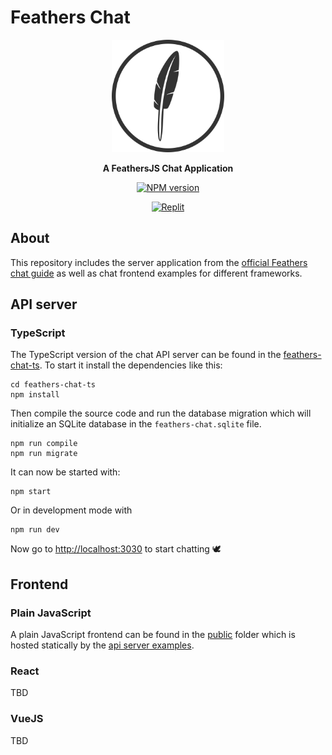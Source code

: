 # Feathers Chat

<p align="center">
  <a href="https://feathersjs.com" target="_blank" rel="noopener noreferrer">
    <img width="180" src="https://raw.githubusercontent.com/feathersjs/feathers/2b89e0b7fceb42f92c9139f16f3291fa3ff560f1/docs/public/feathersjs.svg" alt="Feathers logo">
  </a>
</p>


<p align="center">
<b>A FeathersJS Chat Application</b>
</p>

<p align="center">
<a href="https://github.com/feathersjs/feathers-chat/actions?query=workflow%3ACI" target="__blank"><img src="https://github.com/feathersjs/feathers-chat/workflows/CI/badge.svg" alt="NPM version"></a>
</p>

<p align="center">
  <a href="https://replit.com/new/github/feathersjs/feathers-chat"><img src="https://replit.com/badge?caption=Try%20Feathers%20on%20Replit" alt="Replit"></a> 
</p>


## About

This repository includes the server application from the [official Feathers chat guide](https://dove.feathersjs.com/guides/basics/generator.html) as well as chat frontend examples for different frameworks.

## API server

### TypeScript

The TypeScript version of the chat API server can be found in the [feathers-chat-ts](./feathers-chat-ts/). To start it install the dependencies like this:

```
cd feathers-chat-ts
npm install
```

Then compile the source code and run the database migration which will initialize an SQLite database in the `feathers-chat.sqlite` file.

```
npm run compile
npm run migrate
```

It can now be started with:

```
npm start
```

Or in development mode with

```
npm run dev
```

Now go to [http://localhost:3030](http://localhost:3030) to start chatting 🕊️

## Frontend

### Plain JavaScript

A plain JavaScript frontend can be found in the [public](./public/) folder which is hosted statically by the [api server examples](#api-server).

### React

TBD

### VueJS

TBD
